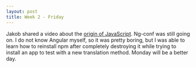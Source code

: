 ```yaml
---
layout: post
title: Week 2 - Friday
---
```

Jakob shared a video about the [origin of JavaScript](https://www.youtube.com/watch?v=RO1Wnu-xKoY). Ng-conf was still going on. I do not know Angular myself, so it was pretty boring, but I was able to learn how to reinstall npm after completely destroying it while trying to install an app to test with a new translation method. Monday will be a better day.
